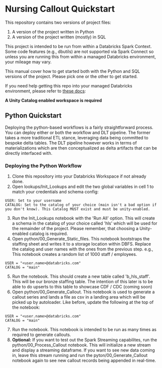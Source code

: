 # Nursing Callout Quickstart
This repository contains two versions of project files:
1. A version of the project written in Python
2. A version of the project written (mostly) in SQL

This project is intended to be run from within a Databricks Spark Context. Some code features (e.g., dbutils) are not supported via Spark Connect so unless you are running this from within a managed Databricks environment, your mileage may vary.

This manual cover how to get started both with the Python and SQL versions of the project. Please pick one or the other to get started.

If you need help getting this repo into your managed Databricks environment, please refer to [these docs](https://docs.databricks.com/repos/index.html):

**A Unity Catalog enabled workspace is required**

## Python Quickstart
Deploying the python-based workflows is a fairly straightforward process. You can deploy either or both the workflow and DLT pipeline. The former takes a more traditional ETL stance, leveraging data being committed to bespoke delta tables. The DLT pipeline however works in terms of materializations which are then conceptualized as delta artifacts that can be directly interfaced with.

### Deploying the Python Workflow
1. Clone this repository into your Databricks Workspace if not already done.
2. Open lookups/Init_Lookups and edit the two global variables in cell 1 to match your credentials and schema config:
  ```
  USER: Set to your username
  CATALOG: Set to the catalog of your choice (main isn't a bad option if you don't know). This Catalog MUST exist and must be unity-enabled.
  ```
3. Run the Init_Lookups notebook with the 'Run All' option. This will create a schema in the catalog of your choice called 'hls' which will be used for the remainder of the project. Please remember, that choosing a Unity-enabled catalog is required.
4. Open python/00_Generate_Static_files. This notebook bootstraps the staffing sheet and writes it to a storage location within DBFS. Replace the catalog and user names with the ones from the previous step. e.g., This notebook creates a random list of 1000 staff / employees.
```
USER = "<user.name>@databricks.com"
CATALOG = "main"
```
5. Run the notebook. This should create a new table called 'b_hls_staff'. This will be our bronze staffing table. The intention of this later is to be able to do upserts to this table to showcase CDF / CDC (coming soon)
6. Open python/00_Generate_Callout. This notebook is used to generate a callout series and lands a file as csv in a landing area which will be picked up by autoloader. Like before, update the following at the top of the notebook:
```
USER = "<user.name>@databricks.com"
CATALOG = "main"
```
7. Run the notebook. This notebook is intended to be run as many times as required to generate callouts.
8. **Optional:** If you want to test out the Spark Streaming capabilites, run the python/00_Process_Callout notebook. This will initialize a new stream and display a streaming dataframe. If you want to see new data coming in, leave this stream running and run the pyton/00_Generate_Callout notebook again to see new callout records being appended in real-time.